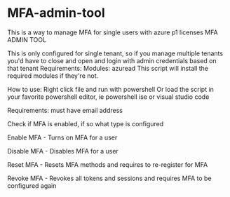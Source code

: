 # MFA-admin-tool
This is a way to manage MFA for single users with azure p1 licenses
MFA ADMIN TOOL

This is only configured for single tenant, so if you manage multiple tenants you'd have to close and open and login with admin credentials based on that tenant
Requirements:
Modules: azuread
This script will install the required modules if they're not.

How to use: 
Right click file and run with powershell 
Or load the script in your favorite powershell editor, ie powershell ise or visual studio code

Requirements: must have email address

Check if MFA is enabled, if so what type is configured

Enable MFA - Turns on MFA for a user

Disable MFA - Disables MFA for a user

Reset MFA - Resets MFA methods and requires to re-register for MFA

Revoke MFA - Revokes all tokens and sessions and requires MFA to be configured again

